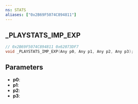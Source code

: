 ```yaml
---
ns: STATS
aliases: ["0x2B69F5074C894811"]
---
```

## _PLAYSTATS_IMP_EXP

```c
// 0x2B69F5074C894811 0x62073DF7
void _PLAYSTATS_IMP_EXP(Any p0, Any p1, Any p2, Any p3);
```


## Parameters
* **p0**: 
* **p1**: 
* **p2**: 
* **p3**: 


